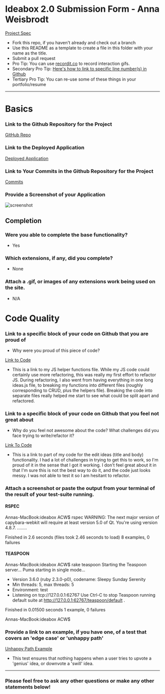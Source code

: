 # Ideabox 2.0 Submission Form - Anna Weisbrodt

[Project Spec](https://github.com/turingschool/curriculum/blob/master/source/projects/revenge_of_idea_box.markdown)

* Fork this repo, if you haven't already and check out a branch
* Use this README as a template to create a file in this folder with your name as the title.
* Submit a pull request
* Pro Tip: You can use [recordit.co](http://recordit.co/) to record interaction gifs.
* Secondary Pro Tip: [Here's how to link to specific line number(s) in Github](http://stackoverflow.com/questions/23821235/how-to-link-to-specific-line-number-on-github)
* Tertiary Pro Tip: You can re-use some of these things in your portfolio/resume

------

# Basics

### Link to the Github Repository for the Project
[GitHub Repo](https://github.com/AnnaCW/ideabox)

### Link to the Deployed Application
[Deployed Application](https://pure-inlet-70337.herokuapp.com/)

### Link to Your Commits in the Github Repository for the Project
[Commits](https://github.com/AnnaCW/ideabox/commits/master)

### Provide a Screenshot of your Application
![screenshot](https://cloud.githubusercontent.com/assets/17806544/17761550/3793b36a-64c5-11e6-9d70-aaaea8383c9a.png)

## Completion

### Were you able to complete the base functionality?
* Yes

### Which extensions, if any, did you complete?
* None

### Attach a .gif, or images of any extensions work being used on the site.
* N/A

# Code Quality

### Link to a specific block of your code on Github that you are proud of
* Why were you proud of this piece of code?

[Link to Code](https://github.com/AnnaCW/ideabox/blob/d4bd9aa93ac951c9d06a85dffc4a425a242d07c8/app/assets/javascripts/ideas_helpers.js#L1-L34)

* This is a link to my JS helper functions file. While my JS code could certainly use more refactoring, this was really my first effort to refactor JS. During refactoring, I also went from having everything in one long ideas.js file, to breaking my functions into different files (roughly corresponding to CRUD, plus the helpers file). Breaking the code into separate files really helped me start to see what could be split apart and refactored.


### Link to a specific block of your code on Github that you feel not great about
* Why do you feel not awesome about the code? What challenges did you face trying to write/refactor it?

[Link To Code](https://github.com/AnnaCW/ideabox/blob/d4bd9aa93ac951c9d06a85dffc4a425a242d07c8/app/assets/javascripts/edit_ideas.js#L1-L47)

* This is a link to part of my code for the edit ideas (title and body) functionality. I had a lot of challenges in trying to get this to work, so I'm proud of it in the sense that I got it working. I don't feel great about it in that I'm sure this is not the best way to do it, and the code just looks messy. I was not able to test it so I am hesitant to refactor.

### Attach a screenshot or paste the output from your terminal of the result of your test-suite running.

#### RSPEC

Annas-MacBook:ideabox ACW$ rspec
WARNING: The next major version of capybara-webkit will require at least version 5.0 of Qt. You're using version 4.8.7.
........

Finished in 2.6 seconds (files took 2.46 seconds to load)
8 examples, 0 failures

#### TEASPOON

Annas-MacBook:ideabox ACW$ rake teaspoon
Starting the Teaspoon server...
Puma starting in single mode...
* Version 3.6.0 (ruby 2.3.0-p0), codename: Sleepy Sunday Serenity
* Min threads: 5, max threads: 5
* Environment: test
* Listening on tcp://127.0.0.1:62767
Use Ctrl-C to stop
Teaspoon running default suite at http://127.0.0.1:62767/teaspoon/default
.

Finished in 0.01500 seconds
1 example, 0 failures

Annas-MacBook:ideabox ACW$


### Provide a link to an example, if you have one, of a test that covers an 'edge case' or 'unhappy path'

[Unhappy Path Example](https://github.com/AnnaCW/ideabox/blob/e09dade90526f885312bca435285e43f9f538dd4/spec/features/user_edits_quality_spec.rb#L19-L49)

* This test ensures that nothing happens when a user tries to upvote a 'genius' idea, or downvote a 'swill' idea.

-----

### Please feel free to ask any other questions or make any other statements below!
